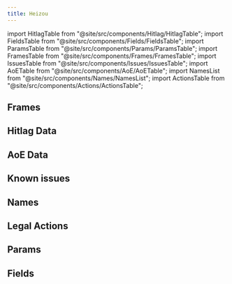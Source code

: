 ```yaml
---
title: Heizou
---
```


import HitlagTable from "@site/src/components/Hitlag/HitlagTable";
import FieldsTable from "@site/src/components/Fields/FieldsTable";
import ParamsTable from "@site/src/components/Params/ParamsTable";
import FramesTable from "@site/src/components/Frames/FramesTable";
import IssuesTable from "@site/src/components/Issues/IssuesTable";
import AoETable from "@site/src/components/AoE/AoETable";
import NamesList from "@site/src/components/Names/NamesList";
import ActionsTable from "@site/src/components/Actions/ActionsTable";

## Frames

<FramesTable item_key="heizou" />

## Hitlag Data

<HitlagTable item_key="heizou" />

## AoE Data

<AoETable item_key="heizou" />

## Known issues

<IssuesTable item_key="heizou" />

## Names

<NamesList item_key="heizou" />

## Legal Actions

<ActionsTable item_key="heizou" />

## Params

<ParamsTable item_key="heizou" />

## Fields

<FieldsTable item_key="heizou" />
